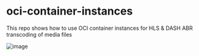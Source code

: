 # oci-container-instances
This repo shows how to use OCI container instances for HLS &amp; DASH ABR transcoding of media files


![image](https://github.com/mprestin77/oci-container-instances/assets/54962742/2df0f48e-abad-4e9b-9639-24a5988ae0ef)

